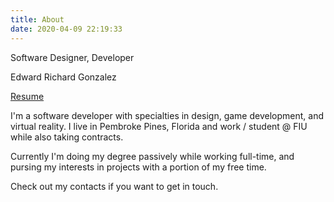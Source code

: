 ```yaml
---
title: About
date: 2020-04-09 22:19:33
---
```


Software Designer, Developer

Edward Richard Gonzalez

[Resume](https://drive.google.com/open?id=1Nc1Kme7UQu-VRu-UGOnzEY5kjiH2tK5Q)

I'm a software developer with specialties in design, game development, and virtual reality. I live in Pembroke Pines, Florida and work / student @ FIU while also taking contracts. 

Currently I'm doing my degree passively while working full-time, and pursing my interests in projects with a portion of my free time.

Check out my contacts if you want to get in touch.